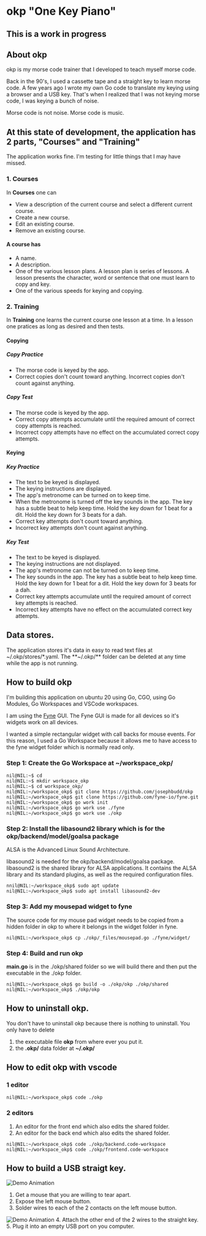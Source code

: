 # okp "One Key Piano"

## This is a work in progress

## About okp

okp is my morse code trainer that I developed to teach myself morse code.

Back in the 90's, I used a cassette tape and a straight key to learn morse code. A few years ago I wrote my own Go code to translate my keying using a browser and a USB key. That's when I realized that I was not keying morse code, I was keying a bunch of noise.

Morse code is not noise. Morse code is music.

## At this state of development, the application has 2 parts, "Courses" and "Training"

The application works fine. I'm testing for little things that I may have missed.

### 1. Courses

In **Courses** one can

* View a description of the current course and select a different current course.
* Create a new course.
* Edit an existing course.
* Remove an existing course.

#### A course has

* A name.
* A description.
* One of the various lesson plans. A lesson plan is series of lessons. A lesson presents the character, word or sentence that one must learn to copy and key.
* One of the various speeds for keying and copying.

### 2. Training

In **Training** one learns the current course one lesson at a time. In a lesson one pratices as long as desired and then tests.

#### Copying

##### Copy Practice

* The morse code is keyed by the app.
* Correct copies don't count toward anything. Incorrect copies don't count against anything.

##### Copy Test

* The morse code is keyed by the app.
* Correct copy attempts accumulate until the required amount of correct copy attempts is reached.
* Incorrect copy attempts have no effect on the accumulated correct copy attempts.

#### Keying

##### Key Practice

* The text to be keyed is displayed.
* The keying instructions are displayed.
* The app's metronome can be turned on to keep time.
* When the metronome is turned off the key sounds in the app. The key has a subtle beat to help keep time. Hold the key down for 1 beat for a dit. Hold the key down for 3 beats for a dah.
* Correct key attempts don't count toward anything.
* Incorrect key attempts don't count against anything.

##### Key Test

* The text to be keyed is displayed.
* The keying instructions are not displayed.
* The app's metronome can not be turned on to keep time.
* The key sounds in the app. The key has a subtle beat to help keep time. Hold the key down for 1 beat for a dit. Hold the key down for 3 beats for a dah.
* Correct key attempts accumulate until the required amount of correct key attempts is reached.
* Incorrect key attempts have no effect on the accumulated correct key attempts.

## Data stores.

The application stores it's data in easy to read text files at ~/.okp/stores/*.yaml. The **~/.okp/** folder can be deleted at any time while the app is not running.

## How to build okp

I'm building this application on ubuntu 20 using Go, CGO, using Go Modules, Go Workspaces and VSCode workspaces.

I am using the [Fyne](https://fyne.io/) GUI. The Fyne GUI is made for all devices so it's widgets work on all devices.

I wanted a simple rectangular widget with call backs for mouse events. For this reason, I used a Go Workspace because it allows me to have access to the fyne widget folder which is normally read only.

### Step 1: Create the Go Workspace at ~/workspace_okp/

```shell
nil@NIL:~$ cd
nil@NIL:~$ mkdir workspace_okp
nil@NIL:~$ cd workspace_okp/
nil@NIL:~/workspace_okp$ git clone https://github.com/josephbudd/okp
nil@NIL:~/workspace_okp$ git clone https://github.com/fyne-io/fyne.git
nil@NIL:~/workspace_okp$ go work init
nil@NIL:~/workspace_okp$ go work use ./fyne
nil@NIL:~/workspace_okp$ go work use ./okp
```

### Step 2: Install the libasound2 library which is for the okp/backend/model/goalsa package

ALSA is the Advanced Linux Sound Architecture.

libasound2 is needed for the okp/backend/model/goalsa package. libasound2 is the shared library for ALSA applications. It contains the ALSA library and its standard plugins, as well as the required configuration files.

```shell
nnil@NIL:~/workspace_okp$ sudo apt update
nil@NIL:~/workspace_okp$ sudo apt install libasound2-dev
```

### Step 3: Add my mousepad widget to fyne

The source code for my mouse pad widget needs to be copied from a hidden folder in okp to where it belongs in the widget folder in fyne.

```shell
nil@NIL:~/workspace_okp$ cp ./okp/_files/mousepad.go ./fyne/widget/
```

### Step 4: Build and run okp

**main.go** is in the ./okp/shared folder so we will build there and then put the executable in the ./okp folder.

```shell
nil@NIL:~/workspace_okp$ go build -o ./okp/okp ./okp/shared
nil@NIL:~/workspace_okp$ ./okp/okp
```

## How to uninstall okp.

You don't have to uninstall okp because there is nothing to uninstall. You only have to delete

1. the executable file **okp** from where ever you put it.
1. the **.okp/** data folder at **~/.okp/**

## How to edit okp with vscode

### 1 editor

```shell
nil@NIL:~/workspace_okp$ code ./okp
```

### 2 editors

1. An editor for the front end which also edits the shared folder.
1. An editor for the back end which also edits the shared folder.


```shell
nil@NIL:~/workspace_okp$ code ./okp/backend.code-workspace 
nil@NIL:~/workspace_okp$ code ./okp/frontend.code-workspace 
```

## How to build a USB straigt key.

![Demo Animation](../assets/USBKeyMouse.png)
1. Get a mouse that you are willing to tear apart.
2. Expose the left mouse button.
3. Solder wires to each of the 2 contacts on the left mouse button.

![Demo Animation](../assets/USBKey.png)
4. Attach the other end of the 2 wires to the straight key.
5. Plug it into an empty USB port on you computer.
